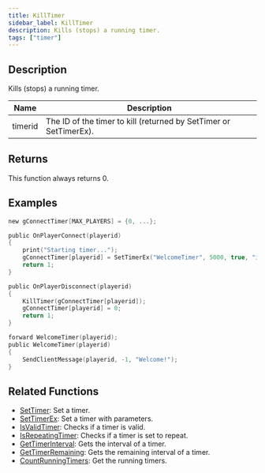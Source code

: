 ```yaml
---
title: KillTimer
sidebar_label: KillTimer
description: Kills (stops) a running timer.
tags: ["timer"]
---
```


## Description

Kills (stops) a running timer.

| Name    | Description                                                       |
| ------- | ----------------------------------------------------------------- |
| timerid | The ID of the timer to kill (returned by SetTimer or SetTimerEx). |

## Returns

This function always returns 0.

## Examples

```c
new gConnectTimer[MAX_PLAYERS] = {0, ...};

public OnPlayerConnect(playerid)
{
    print("Starting timer...");
    gConnectTimer[playerid] = SetTimerEx("WelcomeTimer", 5000, true, "i", playerid);
    return 1;
}

public OnPlayerDisconnect(playerid)
{
    KillTimer(gConnectTimer[playerid]);
    gConnectTimer[playerid] = 0;
    return 1;
}

forward WelcomeTimer(playerid);
public WelcomeTimer(playerid)
{
    SendClientMessage(playerid, -1, "Welcome!");
}
```

## Related Functions

- [SetTimer](SetTimer): Set a timer.
- [SetTimerEx](SetTimerEx): Set a timer with parameters.
- [IsValidTimer](IsValidTimer): Checks if a timer is valid.
- [IsRepeatingTimer](IsRepeatingTimer): Checks if a timer is set to repeat.
- [GetTimerInterval](GetTimerInterval): Gets the interval of a timer.
- [GetTimerRemaining](GetTimerRemaining): Gets the remaining interval of a timer.
- [CountRunningTimers](CountRunningTimers): Get the running timers.
